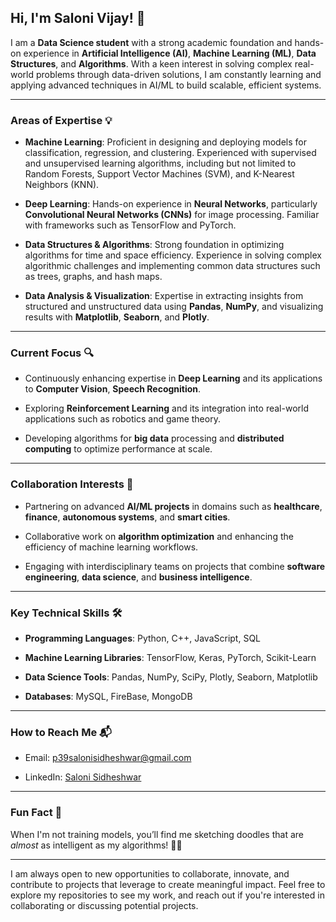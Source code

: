 ## Hi, I'm Saloni Vijay! 👋

I am a **Data Science student** with a strong academic foundation and hands-on experience in **Artificial Intelligence (AI)**, **Machine Learning (ML)**, **Data Structures**, and **Algorithms**. With a keen interest in solving complex real-world problems through data-driven solutions, I am constantly learning and applying advanced techniques in AI/ML to build scalable, efficient systems.

---

### Areas of Expertise 💡

- **Machine Learning**: Proficient in designing and deploying models for classification, regression, and clustering. Experienced with supervised and unsupervised learning algorithms, including but not limited to Random Forests, Support Vector Machines (SVM), and K-Nearest Neighbors (KNN).

- **Deep Learning**: Hands-on experience in **Neural Networks**, particularly **Convolutional Neural Networks (CNNs)** for image processing. Familiar with frameworks such as TensorFlow and PyTorch.

- **Data Structures & Algorithms**: Strong foundation in optimizing algorithms for time and space efficiency. Experience in solving complex algorithmic challenges and implementing common data structures such as trees, graphs, and hash maps.

- **Data Analysis & Visualization**: Expertise in extracting insights from structured and unstructured data using **Pandas**, **NumPy**, and visualizing results with **Matplotlib**, **Seaborn**, and **Plotly**.

---

### Current Focus 🔍

- Continuously enhancing expertise in **Deep Learning** and its applications to **Computer Vision**, **Speech Recognition**.

- Exploring **Reinforcement Learning** and its integration into real-world applications such as robotics and game theory.

- Developing algorithms for **big data** processing and **distributed computing** to optimize performance at scale.

---

### Collaboration Interests 🤝

- Partnering on advanced **AI/ML projects** in domains such as **healthcare**, **finance**, **autonomous systems**, and **smart cities**.

- Collaborative work on **algorithm optimization** and enhancing the efficiency of machine learning workflows.

- Engaging with interdisciplinary teams on projects that combine **software engineering**, **data science**, and **business intelligence**.

---

### Key Technical Skills 🛠️

- **Programming Languages**: Python, C++, JavaScript, SQL

- **Machine Learning Libraries**: TensorFlow, Keras, PyTorch, Scikit-Learn

- **Data Science Tools**: Pandas, NumPy, SciPy, Plotly, Seaborn, Matplotlib

- **Databases**: MySQL, FireBase, MongoDB

---

### How to Reach Me 📬

- Email: p39salonisidheshwar@gmail.com

- LinkedIn: [Saloni Sidheshwar](https://www.linkedin.com/in/saloni-sidheshwar-067a8b259/)

---

### Fun Fact 🎨

When I'm not training models, you’ll find me sketching doodles that are *almost* as intelligent as my algorithms! 🎨🤖

---

I am always open to new opportunities to collaborate, innovate, and contribute to projects that leverage to create meaningful impact. Feel free to explore my repositories to see my work, and reach out if you're interested in collaborating or discussing potential projects.
